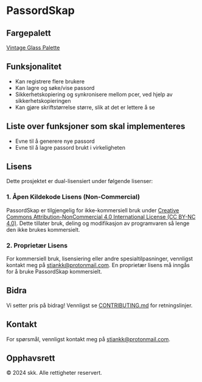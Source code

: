 # PassordSkap

## Fargepalett
[Vintage Glass Palette](https://www.schemecolor.com/vintage-glass.php)

## Funksjonalitet
- Kan registrere flere brukere
- Kan lagre og søke/vise passord
- Sikkerhetskopiering og synkronisere mellom pcer, ved hjelp av sikkerhetskopieringen
- Kan gjøre skriftstørrelse større, slik at det er lettere å se

## Liste over funksjoner som skal implementeres
- Evne til å generere nye passord
- Evne til å lagre passord brukt i virkeligheten

## Lisens

Dette prosjektet er dual-lisensiert under følgende lisenser:

### 1. Åpen Kildekode Lisens (Non-Commercial)
PassordSkap er tilgjengelig for ikke-kommersiell bruk under [Creative Commons Attribution-NonCommercial 4.0 International License (CC BY-NC 4.0)](LICENSE-CC-BY-NC.txt). Dette tillater bruk, deling og modifikasjon av programvaren så lenge den ikke brukes kommersielt.

### 2. Proprietær Lisens
For kommersiell bruk, lisensiering eller andre spesialtilpasninger, vennligst kontakt meg på [stiankk@protonmail.com](mailto:stiankk@protonmail.com). En proprietær lisens må inngås for å bruke PassordSkap kommersielt.

## Bidra

Vi setter pris på bidrag! Vennligst se [CONTRIBUTING.md](CONTRIBUTING.md) for retningslinjer.

## Kontakt

For spørsmål, vennligst kontakt meg på [stiankk@protonmail.com](mailto:stiankk@protonmail.com).

## Opphavsrett

© 2024 skk. Alle rettigheter reservert.